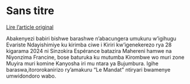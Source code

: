 # Sans titre

[Lire l’article original](https://lemandat.org/kir/blog/2025/01/13/burundi-abakenyezi-2-bishwe-nabacungera-umukuru-wigihugu/)

Abakenyezi babiri bishwe barashwe n’abacungera umukuru w’igihugu Evariste Ndayishimiye ku kirimba ciwe i Kiriri kw’igenekerezo rya 28 kigarama 2024 ni Sinzokira Espérance batazira Mahereni hamwe na Niyonzima Francine, bose baturuka ku mutumba Kirombwe wo muri zone Muyira muri komine Kanyosha iri mu ntara ya Bujumbura. Igihe baraswa,itororokanirizo ry’amakuru “Le Mandat” ntiryari bwamenye umwidondoro wabo.